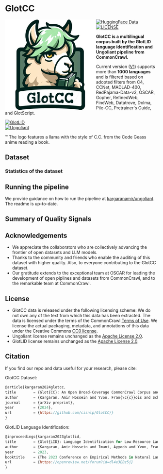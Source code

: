 # GlotCC

<img align="left" src="assets/images/logo.jpg" width="300" height="300" /> 

<a href="https://huggingface.co/datasets/cis-lmu/GlotCC-V1"><img alt="HuggingFace Data" src="https://img.shields.io/badge/🤗 Hugging Face-Data-blue"></a>
<a href="https://github.com/cisnlp/GlotCC/blob/main/LICENSE"><img alt="LICENSE" src="https://img.shields.io/badge/license-CC0 1.0-green"></a>
<!---
<a href="."><img alt="GitHub stars" src="https://img.shields.io/github/stars/cisnlp/GlotCC"></a>
<a href="https://arxiv.org/abs/xxxx.xxxxx"><img alt="arXiv" src="https://img.shields.io/badge/arXiv-xxxx.xxxxx-b31b1b.svg"></a>
-->
</p>


**GlotCC is a multilingual corpus built by the GlotLID language identification and Ungoliant pipeline from CommonCrawl.** 

Current version ([V1](https://huggingface.co/datasets/cis-lmu/GlotCC-V1)) supports more than **1000 languages** and is filtered based on adopted filters from C4, CCNet, MADLAD-400, RedPajama-Data-v2, OSCAR, Gopher, RefinedWeb, FineWeb, Datatrove, Dolma, Pile-CC, Pretrainer's Guide, and GlotScript.

<a href="https://github.com/cisnlp/GlotLID"><img alt="GlotLID" src="https://img.shields.io/badge/GlotLID-github.com/cisnlp/GlotLID-orange.svg"></a> \
<a href="https://github.com/kargaranamir/ungoliant"><img alt="Ungoliant" src="https://img.shields.io/badge/Ungoliant-github.com/kargaranamir/ungoliant-brown.svg"></a> </br>

™ The logo features a llama with the style of C.C. from the Code Geass anime reading a book.


## Dataset

### Statistics of the dataset

## Running the pipeline

We provide guidance on how to run the pipeline at [kargaranamir/ungoliant](https://github.com/kargaranamir/ungoliant). The readme is up-to-date.

## Summary of Quality Signals

## Acknowledgements

- We appreciate the collaborators who are collectively advancing the frontier of open datasets and LLM models.
- Thanks to the community and friends who enable the auditing of this dataset with higher quality. Also, to everyone contributing to the GlotCC dataset.
- Our gratitude extends to the exceptional team at OSCAR for leading the development of open piplines and datasets from CommonCrawl, and to the remarkable team at CommonCrawl.


## License

- GlotCC data is released under the following licensing scheme: We do not own any of the text from which this data has been extracted. The data is licensed under the terms of the CommonCrawl [Terms of Use](https://commoncrawl.org/terms-of-use). We license the actual packaging, metadata, and annotations of this data under the Creative Commons [CC0 license](https://github.com/cisnlp/GlotCC/blob/main/LICENSE).
- Ungoliant license remains unchanged as the [Apache License 2.0](https://github.com/kargaranamir/ungoliant/blob/main/LICENSE).
- GlotLID license remains unchanged as the [Apache License 2.0](https://github.com/cisnlp/GlotLID/blob/main/LICENSE).

## Citation

If you find our repo and data useful for your research, please cite:

GlotCC Dataset:

```js
@article{kargaran2024glotcc,
title        = {Glot{CC}: An Open Broad-Coverage CommonCrawl Corpus and Pipeline for Minority Languages},
author       = {Kargaran, Amir Hossein and Yvon, Fran{\c{c}}ois and Sch{\"u}tze, Hinrich},
journal      = {arXiv preprint},
year         = {2024},
url          = {https://github.com/cisnlp/GlotCC/}
}
```

GlotLID Language Identification:
```js
@inproceedings{kargaran2023glotlid,
title        = {Glot{LID}: Language Identification for Low-Resource Languages},
author       = {Kargaran, Amir Hossein and Imani, Ayyoob and Yvon, Fran{\c{c}}ois and Sch{\"u}tze, Hinrich},
year         = 2023,
booktitle    = {The 2023 Conference on Empirical Methods in Natural Language Processing},
url          = {https://openreview.net/forum?id=dl4e3EBz5j}
}
```


